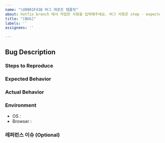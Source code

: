 ```yaml
---
name: "\U0001F41B 버그 레포트 템플릿"
about: hotfix branch 에서 작업한 사항을 입력해주세요. 버그 사항은 step - expected - actual 형식으로 작성 됩니다.
title: "[BUG]"
labels: ''
assignees: ''

---
```


## Bug Description

### Steps to Reproduce 

### Expected Behavior 

### Actual Behavior

### Environment 
- OS : 
- Browser : 

### 레퍼런스 이슈 (Optional)
